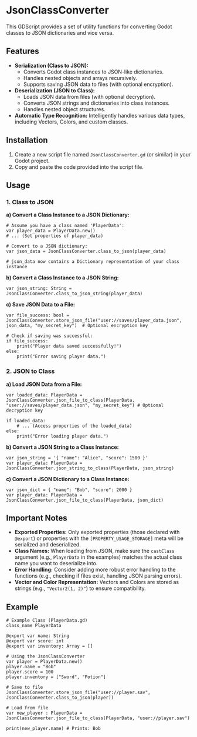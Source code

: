 # JsonClassConverter

This GDScript provides a set of utility functions for converting Godot classes to JSON dictionaries and vice versa. 

## Features

* **Serialization (Class to JSON):**
	* Converts Godot class instances to JSON-like dictionaries.
	* Handles nested objects and arrays recursively.
	* Supports saving JSON data to files (with optional encryption).
* **Deserialization (JSON to Class):**
	* Loads JSON data from files (with optional decryption).
	* Converts JSON strings and dictionaries into class instances.
	* Handles nested object structures. 
* **Automatic Type Recognition:**  Intelligently handles various data types, including Vectors, Colors, and custom classes.

## Installation

1. Create a new script file named `JsonClassConverter.gd` (or similar) in your Godot project.
2. Copy and paste the code provided into the script file.

## Usage

### 1. Class to JSON

**a) Convert a Class Instance to a JSON Dictionary:**

```gdscript
# Assume you have a class named 'PlayerData':
var player_data = PlayerData.new()
# ... (Set properties of player_data)

# Convert to a JSON dictionary:
var json_data = JsonClassConverter.class_to_json(player_data) 

# json_data now contains a Dictionary representation of your class instance
```

**b) Convert a Class Instance to a JSON String:**

```gdscript
var json_string: String = JsonClassConverter.class_to_json_string(player_data)
```

**c) Save JSON Data to a File:**

```gdscript
var file_success: bool = JsonClassConverter.store_json_file("user://saves/player_data.json", json_data, "my_secret_key")  # Optional encryption key

# Check if saving was successful:
if file_success:
	print("Player data saved successfully!")
else:
	print("Error saving player data.") 
```

### 2. JSON to Class

**a) Load JSON Data from a File:**

```gdscript
var loaded_data: PlayerData = JsonClassConverter.json_file_to_class(PlayerData, "user://saves/player_data.json", "my_secret_key") # Optional decryption key

if loaded_data:
	# ... (Access properties of the loaded_data)
else:
	print("Error loading player data.")
```

**b) Convert a JSON String to a Class Instance:**

```gdscript
var json_string = '{ "name": "Alice", "score": 1500 }'
var player_data: PlayerData = JsonClassConverter.json_string_to_class(PlayerData, json_string) 
```

**c) Convert a JSON Dictionary to a Class Instance:**

```gdscript
var json_dict = { "name": "Bob", "score": 2000 }
var player_data: PlayerData = JsonClassConverter.json_file_to_class(PlayerData, json_dict)
```

## Important Notes

* **Exported Properties:** Only exported properties (those declared with `@export`) or properties with the `[PROPERTY_USAGE_STORAGE]` meta will be serialized and deserialized.
* **Class Names:**  When loading from JSON, make sure the `castClass` argument (e.g., `PlayerData` in the examples) matches the actual class name you want to deserialize into. 
* **Error Handling:**  Consider adding more robust error handling to the functions (e.g., checking if files exist, handling JSON parsing errors).
* **Vector and Color Representation:** Vectors and Colors are stored as strings (e.g., `"Vector2(1, 2)"`) to ensure compatibility.

## Example

```gdscript
# Example Class (PlayerData.gd)
class_name PlayerData

@export var name: String
@export var score: int 
@export var inventory: Array = [] 
```

```gdscript
# Using the JsonClassConverter 
var player = PlayerData.new()
player.name = "Bob"
player.score = 100
player.inventory = ["Sword", "Potion"]

# Save to file
JsonClassConverter.store_json_file("user://player.sav", JsonClassConverter.class_to_json(player))

# Load from file
var new_player : PlayerData = JsonClassConverter.json_file_to_class(PlayerData, "user://player.sav")

print(new_player.name) # Prints: Bob
